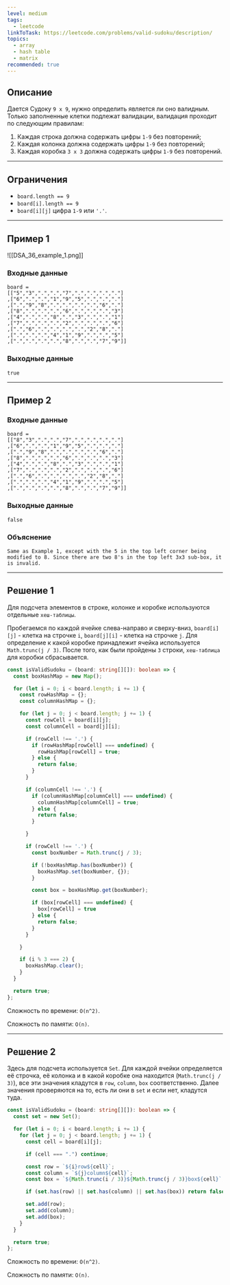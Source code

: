 ```yaml
---
level: medium
tags:
  - leetcode
linkToTask: https://leetcode.com/problems/valid-sudoku/description/
topics:
  - array
  - hash table
  - matrix
recommended: true
---
```

## Описание

Дается Судоку `9 x 9`, нужно определить является ли оно валидным. Только заполненные клетки подлежат валидации, валидация проходит по следующим правилам:

1. Каждая строка должна содержать цифры `1-9` без повторений;
2. Каждая колонка должна содержать цифры `1-9` без повторений;
3. Каждая коробка `3 x 3` должна содержать цифры `1-9` без повторений.

---
## Ограничения

- `board.length == 9`
- `board[i].length == 9`
- `board[i][j]` цифра `1-9` или `'.'`.

---
## Пример 1

![[DSA_36_example_1.png]]
### Входные данные

```
board = 
[["5","3",".",".","7",".",".",".","."]
,["6",".",".","1","9","5",".",".","."]
,[".","9","8",".",".",".",".","6","."]
,["8",".",".",".","6",".",".",".","3"]
,["4",".",".","8",".","3",".",".","1"]
,["7",".",".",".","2",".",".",".","6"]
,[".","6",".",".",".",".","2","8","."]
,[".",".",".","4","1","9",".",".","5"]
,[".",".",".",".","8",".",".","7","9"]]
```
### Выходные данные

```
true
```

---
## Пример 2

### Входные данные

```
board = 
[["8","3",".",".","7",".",".",".","."]
,["6",".",".","1","9","5",".",".","."]
,[".","9","8",".",".",".",".","6","."]
,["8",".",".",".","6",".",".",".","3"]
,["4",".",".","8",".","3",".",".","1"]
,["7",".",".",".","2",".",".",".","6"]
,[".","6",".",".",".",".","2","8","."]
,[".",".",".","4","1","9",".",".","5"]
,[".",".",".",".","8",".",".","7","9"]]
```
### Выходные данные

```
false
```
### Объяснение

```
Same as Example 1, except with the 5 in the top left corner being modified to 8. Since there are two 8's in the top left 3x3 sub-box, it is invalid.
```

---
## Решение 1

Для подсчета элементов в строке, колонке и коробке используются отдельные `хеш-таблицы`. 

Пробегаемся по каждой ячейке слева-направо и сверху-вниз, `board[i][j]` - клетка на строчке `i`, `board[j][i]` - клетка на строчке `j`. Для определение к какой коробке принадлежит ячейка используется `Math.trunc(j / 3)`. После того, как были пройдены `3` строки, `хеш-таблица` для коробки сбрасывается.

```typescript
const isValidSudoku = (board: string[][]): boolean => {
  const boxHashMap = new Map();

  for (let i = 0; i < board.length; i += 1) {
    const rowHashMap = {};
    const columnHashMap = {};

    for (let j = 0; j < board.length; j += 1) {
      const rowCell = board[i][j];
      const columnCell = board[j][i];

      if (rowCell !== '.') {
        if (rowHashMap[rowCell] === undefined) {
          rowHashMap[rowCell] = true;
        } else {
          return false;
        }
      }

      if (columnCell !== '.') {
        if (columnHashMap[columnCell] === undefined) {
          columnHashMap[columnCell] = true;
        } else {
          return false;
        }

      }

      if (rowCell !== '.') {
        const boxNumber = Math.trunc(j / 3);

        if (!boxHashMap.has(boxNumber)) {
          boxHashMap.set(boxNumber, {});
        }

        const box = boxHashMap.get(boxNumber);

        if (box[rowCell] === undefined) {
          box[rowCell] = true
        } else {
          return false;
        }
      }

    }

    if (i % 3 === 2) {
      boxHashMap.clear();
    }
  }

  return true;
};
```

Сложность по времени: `O(n^2)`.

Сложность по памяти: `O(n)`.

---
## Решение 2

Здесь для подсчета используется `Set`. Для каждой ячейки определяется её строчка, её колонка и в какой коробке она находится (`Math.trunc(j / 3)`), все эти значения кладутся в `row`, `column`, `box` соответственно. Далее значения проверяются на то, есть ли они в `set` и если нет, кладутся туда. 

```typescript
const isValidSudoku = (board: string[][]): boolean => {
  const set = new Set();

  for (let i = 0; i < board.length; i += 1) {
    for (let j = 0; j < board.length; j += 1) {
      const cell = board[i][j];

      if (cell === ".") continue;

      const row = `${i}row${cell}`;
      const column = `${j}column${cell}`;
      const box = `${Math.trunc(i / 3)}${Math.trunc(j / 3)}box${cell}`;

      if (set.has(row) || set.has(column) || set.has(box)) return false;

      set.add(row);
      set.add(column);
      set.add(box);
    }
  }

  return true;
};
```

Сложность по времени: `O(n^2)`.

Сложность по памяти: `O(n)`.